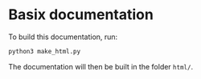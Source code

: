 Basix documentation
===================

To build this documentation, run:

```bash
python3 make_html.py
```

The documentation will then be built in the folder `html/`.
